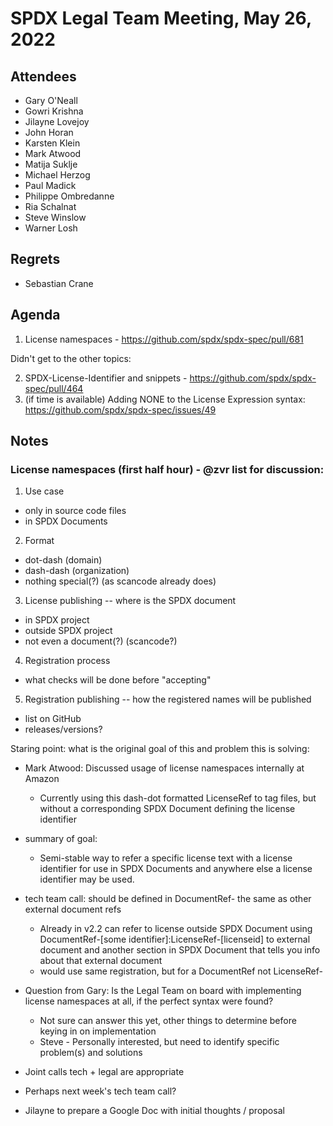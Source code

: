 # SPDX Legal Team Meeting, May 26, 2022

## Attendees

* Gary O'Neall
* Gowri Krishna
* Jilayne Lovejoy
* John Horan
* Karsten Klein
* Mark Atwood
* Matija Suklje
* Michael Herzog
* Paul Madick
* Philippe Ombredanne
* Ria Schalnat
* Steve Winslow
* Warner Losh

## Regrets

* Sebastian Crane

## Agenda

1. License namespaces - https://github.com/spdx/spdx-spec/pull/681

Didn't get to the other topics:

2. SPDX-License-Identifier and snippets - https://github.com/spdx/spdx-spec/pull/464
3. (if time is available) Adding NONE to the License Expression syntax: https://github.com/spdx/spdx-spec/issues/49

## Notes

### License namespaces (first half hour) - @zvr list for discussion:
1. Use case
  * only in source code files
  * in SPDX Documents
2. Format
  * dot-dash (domain)
  * dash-dash (organization)
  * nothing special(?) (as scancode already does)
3. License publishing -- where is the SPDX document
  * in SPDX project
  * outside SPDX project
  * not even a document(?) (scancode?)
4. Registration process
  * what checks will be done before "accepting"
5. Registration publishing -- how the registered names will be published
  * list on GitHub
  * releases/versions?

Staring point: what is the original goal of this and problem this is solving:
* Mark Atwood: Discussed usage of license namespaces internally at Amazon
  * Currently using this dash-dot formatted LicenseRef to tag files, but without a corresponding SPDX Document defining the license identifier
* summary of goal: 
  * Semi-stable way to refer a specific license text with a license identifier for use in SPDX Documents and anywhere else a license identifier may be used. 
* tech team call: should be defined in DocumentRef- the same as other external document refs
  * Already in v2.2 can refer to license outside SPDX Document using DocumentRef-[some identifier]:LicenseRef-[licenseid] to external document and another section in SPDX Document that tells you info about that external document
  * would use same registration, but for a DocumentRef not LicenseRef- 

* Question from Gary: Is the Legal Team on board with implementing license namespaces at all, if the perfect syntax were found?
  * Not sure can answer this yet, other things to determine before keying in on implementation
  * Steve - Personally interested, but need to identify specific problem(s) and solutions
* Joint calls tech + legal are appropriate
* Perhaps next week's tech team call?
* Jilayne to prepare a Google Doc with initial thoughts / proposal
